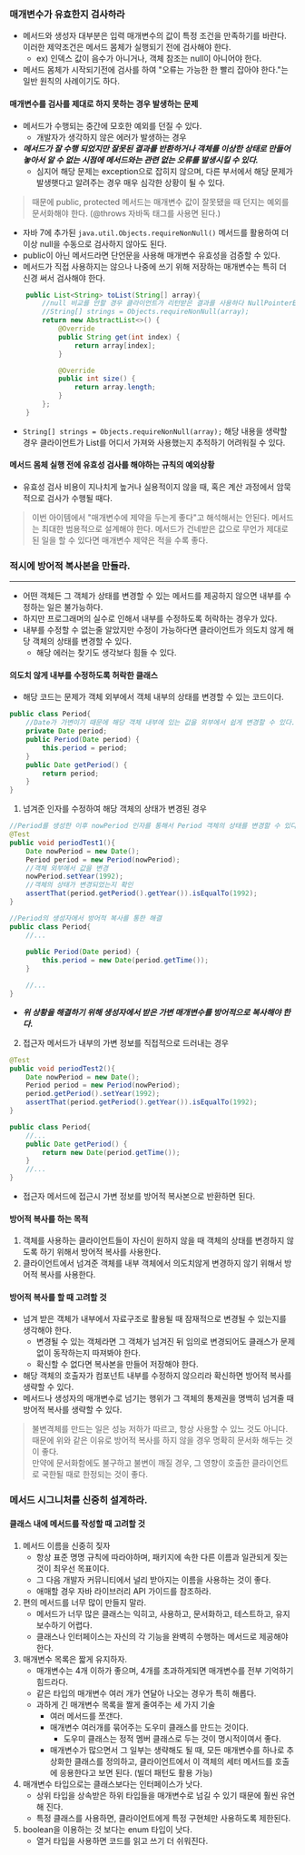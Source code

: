 ### 매개변수가 유효한지 검사하라

- 메서드와 생성자 대부분은 입력 매개변수의 값이 특정 조건을 만족하기를 바란다. 이러한 제약조건은 메서드 몸체가 실행되기 전에 검사해야 한다.
  - ex) 인덱스 값이 음수가 아니거나, 객체 참조는 null이 아니어야 한다.
- 메서드 몸체가 시작되기전에 검사를 하여 "오류는 가능한 한 빨리 잡아야 한다."는 일반 원칙의 사례이기도 하다.

#### 매개변수를 검사를 제대로 하지 못하는 경우 발생하는 문제
- 메서드가 수행되는 중간에 모호한 예외를 던질 수 있다.
  - 개발자가 생각하지 않은 에러가 발생하는 경우
- ***메서드가 잘 수행 되었지만 잘못된 결과를 반환하거나 객체를 이상한 상태로 만들어 놓아서 알 수 없는 시점에 메서드와는 관련 없는 오류를 발생시킬 수 있다.***
  - 심지어 해당 문제는 exception으로 잡히지 않으며, 다른 부서에서 해당 문제가 발생햇다고 알려주는 경우 매우 심각한 상황이 될 수 있다.
> 때문에 public, protected 메서드는 매개변수 값이 잘못됐을 때 던지는 예외를 문서화해야 한다. (@throws 자바독 태그를 사용면 된다.)

- 자바 7에 추가된 `java.util.Objects.requireNonNull()` 메서드를 활용하여 더이상 null을 수동으로 검사하지 않아도 된다.
- public이 아닌 메서드라면 단언문을 사용해 매개변수 유효성을 검증할 수 있다.
- 메서드가 직접 사용하지는 않으나 나중에 쓰기 위해 저장하는 매개변수는 특히 더 신경 써서 검사해야 한다.
```java
    public List<String> toList(String[] array){
        //null 비교를 안할 경우 클라이언트가 리턴받은 결과를 사용하다 NullPointerException이 발생할 수 있다.
        //String[] strings = Objects.requireNonNull(array);
        return new AbstractList<>() {
            @Override
            public String get(int index) {
                return array[index];
            }

            @Override
            public int size() {
                return array.length;
            }
        };
    }

```
  - `String[] strings = Objects.requireNonNull(array);` 해당 내용을 생략할 경우 클라이언트가 List를 어디서 가져와 사용했는지 추적하기 어려워질 수 있다.

#### 메서드 몸체 실행 전에 유효성 검사를 해야하는 규칙의 예외상황
- 유효성 검사 비용이 지나치게 높거나 실용적이지 않을 때, 혹은 계산 과정에서 암묵적으로 검사가 수행될 때다.
> 이번 아이템에서 "매개변수에 제약을 두는게 좋다"고 해석해서는 안된다. 메서드는 최대한 범용적으로 설계해야 한다. 메서드가 건네받은 값으로 무언가 제대로 된 일을 할 수 있다면 매개변수 제약은 적을 수록 좋다.

### 적시에 방어적 복사본을 만들라.
---

- 어떤 객체든 그 객체가 상태를 변경할 수 있는 메서드를 제공하지 않으면 내부를 수정하는 일은 불가능하다.
- 하지만 프로그래머의 실수로 인해서 내부를 수정하도록 허락하는 경우가 있다.
- 내부를 수정할 수 없는줄 알았지만 수정이 가능하다면 클라이언트가 의도치 않게 해당 객체의 상태를 변경할 수 있다.
  - 해당 에러는 찾기도 생각보다 힘들 수 있다.

#### 의도치 않게 내부를 수정하도록 허락한 클래스

- 해당 코드는 문제가 객체 외부에서 객체 내부의 상태를 변경할 수 있는 코드이다.
```java
public class Period{
    //Date가 가변이기 때문에 해당 객체 내부에 있는 값을 외부에서 쉽게 변경할 수 있다.
    private Date period;
    public Period(Date period) {
        this.period = period;
    }
    public Date getPeriod() {
        return period;
    }
}
```

1. 넘겨준 인자를 수정하여 해당 객체의 상태가 변경된 경우
```java
//Period를 생성한 이후 nowPeriod 인자를 통해서 Period 객체의 상태를 변경할 수 있다.
@Test
public void periodTest1(){
    Date nowPeriod = new Date();
    Period period = new Period(nowPeriod);
    //객체 외부에서 값을 변경
    nowPeriod.setYear(1992);
    //객체의 상태가 변경되었는지 확인
    assertThat(period.getPeriod().getYear()).isEqualTo(1992);
}

//Period의 생성자에서 방어적 복사를 통한 해결
public class Period{
    //... 
    
    public Period(Date period) {
        this.period = new Date(period.getTime());
    }

    //...
}

```
- ***위 상황을 해결하기 위해 생성자에서 받은 가변 매개변수를 방어적으로 복사해야 한다.***

2. 접근자 메서드가 내부의 가변 정보를 직접적으로 드러내는 경우

```java
@Test
public void periodTest2(){
    Date nowPeriod = new Date();
    Period period = new Period(nowPeriod);
    period.getPeriod().setYear(1992);
    assertThat(period.getPeriod().getYear()).isEqualTo(1992);
}

public class Period{
    //...     
    public Date getPeriod() {
        return new Date(period.getTime());
    }
    //...
}
```
- 접근자 메서드에 접근시 가변 정보를 방어적 복사본으로 반환하면 된다.

#### 방어적 복사를 하는 목적 
1. 객체를 사용하는 클라이언트들이 자신이 원하지 않을 때 객체의 상태를 변경하지 않도록 하기 위해서 방어적 복사를 사용한다.
2. 클라이언트에서 넘겨준 객체를 내부 객체에서 의도치않게 변경하지 않기 위해서 방어적 복사를 사용한다.

#### 방어적 복사를 할 때 고려할 것
- 넘겨 받은 객체가 내부에서 자료구조로 활용될 때 잠재적으로 변경될 수 있는지를 생각해야 한다.
  - 변경될 수 있는 객체라면 그 객체가 넘겨진 뒤 임의로 변경되어도 클래스가 문제 없이 동작하는지 따져봐야 한다.
  - 확신할 수 없다면 복사본을 만들어 저장해야 한다.
- 해당 객체의 호출자가 컴포넌트 내부를 수정하지 않으리라 확신하면 방어적 복사를 생략할 수 있다.
- 메서드나 생성자의 매개변수로 넘기는 행위가 그 객체의 통제권을 명백히 넘겨줄 때 방어적 복사를 생략할 수 있다.
> 불변격체를 만드는 일은 성능 저하가 따르고, 항상 사용할 수 있느 것도 아니다. <br/>
> 때문에 위와 같은 이유로 방어적 복사를 하지 않을 경우 명확히 문서화 해두는 것이 좋다. <br/>
> 만약에 문서화함에도 불구하고 불변이 깨질 경우, 그 영향이 호출한 클라이언트로 국한될 때로 한정되는 것이 좋다.


### 메서드 시그니처를 신중히 설계하라.

#### 클래스 내에 메서드를 작성할 때 고려할 것
1. 메서드 이름을 신중히 짖자
   - 항상 표준 명명 규칙에 따라야하며, 패키지에 속한 다른 이름과 일관되게 짖는 것이 최우선 목표이다.
   - 그 다음 개발자 커뮤니티에서 널리 받아지는 이름을 사용하는 것이 좋다.
   - 애매할 경우 자바 라이브러리 API 가이드를 참조하라.
2. 편의 메서드를 너무 많이 만들지 말라.
   - 메서드가 너무 많은 클래스는 익히고, 사용하고, 문서화하고, 테스트하고, 유지보수하기 어렵다.
   - 클래스나 인터페이스는 자신의 각 기능을 완벽히 수행하는 메서드로 제공해야 한다.
3. 매개변수 목록은 짧게 유지하자.
   - 매개변수는 4개 이하가 좋으며, 4개를 초과하게되면 매개변수를 전부 기억하기 힘드라다.
   - 같은 타입의 매개변수 여러 개가 연달아 나오는 경우가 특히 해롭다.
   - 과하게 긴 매개변수 목록을 짤게 줄여주는 세 가지 기술
     - 여러 메서드를 쪼갠다.
     - 매개변수 여러개를 묶어주는 도우미 클래스를 만드는 것이다.
       - 도우미 클래스는 정적 멤버 클래스로 두는 것이 명시적이여서 좋다.
     - 매개변수가 많으면서 그 일부는 생략해도 될 때, 모든 매개변수를 하나로 추상화한 클래스를 정의하고, 클라이언트에서 이 객체의 세터 메서드를 호출에 응용한다고 보면 된다. (빌더 패턴도 활용 가능)
4. 매개변수 타입으로는 클래스보다는 인터페이스가 낫다.
   - 상위 타입을 상속받은 하위 타입들을 매개변수로 넘길 수 있기 때문에 훨씬 유연해 진다.
   - 특정 클래스를 사용하면, 클라이언트에게 특정 구현체만 사용하도록 제한된다.
5. boolean을 이용하는 것 보다는 enum 타입이 낫다.
   - 열거 타입을 사용하면 코드를 읽고 쓰기 더 쉬워진다.


